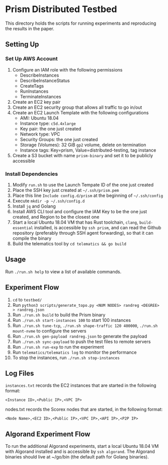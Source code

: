 # Prism Distributed Testbed

This directory holds the scripts for running experiments and reproducing the results in the paper.

## Setting Up

### Set Up AWS Account

1. Configure an IAM role with the following permissions
    - DescribeInstances
    - DescribeInstanceStatus
    - CreateTags
    - RunInstances
    - TerminateInstances
2. Create an EC2 key pair
3. Create an EC2 security group that allows all traffic to go in/out
4. Create an EC2 Launch Template with the following configurations
    - AMI: Ubuntu 18.04
    - Instance type: `c5d.4xlarge`
    - Key pair: the one just created
    - Network type: VPC
    - Security Groups: the one just created
    - Storage (Volumes): 32 GiB `gp2` volume, delete on termination
    - Instance tags: Key=prism, Value=distributed-testing, tag instance
5. Create a S3 bucket with name `prism-binary` and set it to be publicly accessible

### Install Dependencies

1. Modify `run.sh` to use the Launch Tempate ID of the one just created
2. Place the SSH key just created at `~/.ssh/prism.pem`
3. Place this line `Include config.d/prism` at the beginning of `~/.ssh/config`
4. Execute `mkdir -p ~/.ssh/config.d`
5. Install `jq` and Golang
6. Install AWS CLI tool and configure the IAM Key to be the one just created, and Region to be the closest one
7. Start a local Ubuntu 18.04 VM that has Rust toolchain, `clang`, `build-essential` installed,
   is accessible by `ssh prism`, and can read the Github repository (preferably through SSH
   agent forwarding), so that it can compile the binary
8. Build the telematics tool by `cd telematics && go build`

## Usage

Run `./run.sh help` to view a list of available commands.

## Experiment Flow

1. `cd` to `testbed/`
2. Run `python3 scripts/generate_topo.py <NUM NODES> randreg <DEGREE> > randreg.json`
3. Run `./run.sh build` to build the Prism binary
4. Run `./run.sh start-instances 100` to start 100 instances
5. Run `./run.sh tune-tcp`, `./run.sh shape-traffic 120 400000`, `./run.sh mount-nvme` to configure the servers
4. Run `./run.sh gen-payload randreg.json` to generate the payload
5. Run `./run.sh sync-payload` to push the test files to remote servers
6. Run `./run.sh run-exp` to run the experiment
7. Run `telematics/telematics log` to monitor the performance
8. To stop the instances, run `./run.sh stop-instances`

## Log Files

`instances.txt` records the EC2 instances that are started in the following
format:

```
<Instance ID>,<Public IP>,<VPC IP>
```

nodes.txt records the Scorex nodes that are started, in the following format:

```
<Node Name>,<EC2 ID>,<Public IP>,<VPC IP>,<API IP>,<P2P IP>
```

## Algorand Experiment Flow

To run the additional Algorand experiments, start a local Ubuntu 18.04 VM with Algorand installed
and is accessible by `ssh algorand`. The Algorand binaries should live at ~/go/bin (the default
path for Golang binaries).
